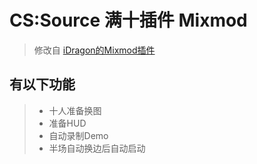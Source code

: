 # CS:Source 满十插件 Mixmod 

> 修改自 [iDragon的Mixmod插件](https://forums.alliedmods.net/showthread.php?p=1512637)

## 有以下功能
> * 十人准备换图
> * 准备HUD
> * 自动录制Demo
> * 半场自动换边后自动启动
